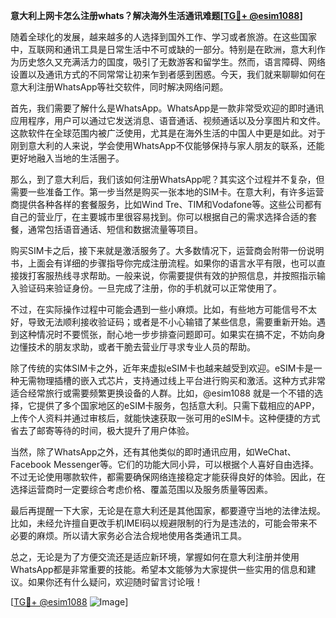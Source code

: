 **意大利上网卡怎么注册whats？解决海外生活通讯难题[[TG💪+ @esim1088](https://t.me/s/esim1088)]**

随着全球化的发展，越来越多的人选择到国外工作、学习或者旅游。在这些国家中，互联网和通讯工具是日常生活中不可或缺的一部分。特别是在欧洲，意大利作为历史悠久又充满活力的国度，吸引了无数游客和留学生。然而，语言障碍、网络设置以及通讯方式的不同常常让初来乍到者感到困惑。今天，我们就来聊聊如何在意大利注册WhatsApp等社交软件，同时解决网络问题。

首先，我们需要了解什么是WhatsApp。WhatsApp是一款非常受欢迎的即时通讯应用程序，用户可以通过它发送消息、语音通话、视频通话以及分享图片和文件。这款软件在全球范围内被广泛使用，尤其是在海外生活的中国人中更是如此。对于刚到意大利的人来说，学会使用WhatsApp不仅能够保持与家人朋友的联系，还能更好地融入当地的生活圈子。

那么，到了意大利后，我们该如何注册WhatsApp呢？其实这个过程并不复杂，但需要一些准备工作。第一步当然是购买一张本地的SIM卡。在意大利，有许多运营商提供各种各样的套餐服务，比如Wind Tre、TIM和Vodafone等。这些公司都有自己的营业厅，在主要城市里很容易找到。你可以根据自己的需求选择合适的套餐，通常包括语音通话、短信和数据流量等项目。

购买SIM卡之后，接下来就是激活服务了。大多数情况下，运营商会附带一份说明书，上面会有详细的步骤指导你完成注册流程。如果你的语言水平有限，也可以直接拨打客服热线寻求帮助。一般来说，你需要提供有效的护照信息，并按照指示输入验证码来验证身份。一旦完成了注册，你的手机就可以正常使用了。

不过，在实际操作过程中可能会遇到一些小麻烦。比如，有些地方可能信号不太好，导致无法顺利接收验证码；或者是不小心输错了某些信息，需要重新开始。遇到这种情况时不要慌张，耐心地一步步排查问题即可。如果实在搞不定，不妨向身边懂技术的朋友求助，或者干脆去营业厅寻求专业人员的帮助。

除了传统的实体SIM卡之外，近年来虚拟eSIM卡也越来越受到欢迎。eSIM卡是一种无需物理插槽的嵌入式芯片，支持通过线上平台进行购买和激活。这种方式非常适合经常旅行或需要频繁更换设备的人群。比如，@esim1088 就是一个不错的选择，它提供了多个国家地区的eSIM卡服务，包括意大利。只需下载相应的APP，上传个人资料并通过审核后，就能快速获取一张可用的eSIM卡。这种便捷的方式省去了邮寄等待的时间，极大提升了用户体验。

当然，除了WhatsApp之外，还有其他类似的即时通讯应用，如WeChat、Facebook Messenger等。它们的功能大同小异，可以根据个人喜好自由选择。不过无论使用哪款软件，都需要确保网络连接稳定才能获得良好的体验。因此，在选择运营商时一定要综合考虑价格、覆盖范围以及服务质量等因素。

最后再提醒一下大家，无论是在意大利还是其他国家，都要遵守当地的法律法规。比如，未经允许擅自更改手机IMEI码以规避限制的行为是违法的，可能会带来不必要的麻烦。所以请大家务必合法合规地使用各类通讯工具。

总之，无论是为了方便交流还是适应新环境，掌握如何在意大利注册并使用WhatsApp都是非常重要的技能。希望本文能够为大家提供一些实用的信息和建议。如果你还有什么疑问，欢迎随时留言讨论哦！

[[TG💪+ @esim1088](https://t.me/s/esim1088) ![Image](https://i.postimg.cc/4NQfJmqS/Snipaste-2025-05-13-00-14-12.png)]